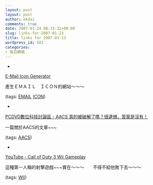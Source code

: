```yaml
---
layout: post
layout: post
author: kkdai
comments: true
date: 2007-01-24 08:15:31+00:00
slug: links-for-2007-01-23
title: links for 2007-01-23
wordpress_id: 581
categories:
- 每日網摘
---
```



	
  * 
		

[E-Mail Icon Generator](http://services.nexodyne.com/email/index.php)


		

產生ＥＭＡＩＬ　ＩＣＯＮ的網站～～～　


		

(tags: [EMAIL](http://del.icio.us/kkdai/EMAIL) [ICON](http://del.icio.us/kkdai/ICON))


	

	
  * 
		

[PCDVD數位科技討論區 - AACS 真的被破解了嗎？很遺憾，答案是沒有！](http://www.pcdvd.com.tw/showthread.php?t=688793&highlight=WINDVD)


		

一篇關於AACS的文章~~~


		

(tags: [AACS](http://del.icio.us/kkdai/AACS))


	

	
  * 
		

[YouTube - Call of Duty 3 Wii Gameplay](http://www.youtube.com/watch?v=aIf5tTHe0_E)


		

這種第一人稱的射擊遊戲~~~實在～～～　　不得不給他敗下去～～～


		

(tags: [WII](http://del.icio.us/kkdai/WII))


	


